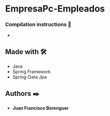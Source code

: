 # EmpresaPc-Empleados

### Compilation instructions 🔧

- 

## Made with 🛠️

* Java
* Spring Framework
* Spring-Data Jpa


## Authors ✒️

* **Juan Francisco Berenguer**
